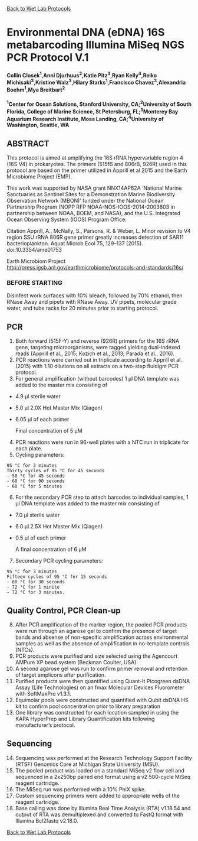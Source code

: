 [Back to Wet Lab Protocols](MBARI_wet_lab.md)

# Environmental DNA (eDNA) 16S metabarcoding Illumina MiSeq NGS PCR Protocol V.1

#### Collin Closek<sup>1</sup>,Anni Djurhuus<sup>2</sup>,Katie Pitz<sup>3</sup>,Ryan Kelly<sup>4</sup>,Reiko Michisaki<sup>3</sup>,Kristine Walz<sup>3</sup>,Hilary Starks<sup>1</sup>,Francisco Chavez<sup>3</sup>,Alexandria Boehm<sup>1</sup>,Mya Breitbart<sup>2</sup>
#### <sup>1</sup>Center for Ocean Solutions, Stanford University, CA;<sup>2</sup>University of South Florida, College of Marine Science, St Petersburg, FL;<sup>3</sup>Monterey Bay Aquarium Research Institute, Moss Landing, CA;<sup>4</sup>University of Washington, Seattle, WA

## ABSTRACT
This protocol is aimed at amplifying the 16S rRNA hypervariable region 4 (16S V4) in prokaryotes. The primers (515fB and 806rB, 926R) used in this protocol are based on the primer utilized in Apprill et al 2015 and the Earth Microbiome Project (EMP).
 
This work was supported by NASA grant NNX14AP62A ‘National Marine Sanctuaries as Sentinel Sites for a Demonstration Marine Biodiversity Observation Network (MBON)’ funded under the National Ocean Partnership Program (NOPP RFP NOAA-NOS-IOOS-2014-2003803 in partnership between NOAA, BOEM, and NASA), and the U.S. Integrated Ocean Observing System (IOOS) Program Office.
 
Citation
Apprill, A., McNally, S., Parsons, R. & Weber, L. Minor revision to V4 region SSU rRNA 806R gene primer greatly increases detection of SAR11 bacterioplankton. Aquat Microb Ecol 75, 129–137 (2015). doi:10.3354/ame01753
 
Earth Microbiom Project
http://press.igsb.anl.gov/earthmicrobiome/protocols-and-standards/16s/
### BEFORE STARTING
Disinfect work surfaces with 10% bleach, followed by 70% ethanol, then RNase Away and pipets with RNase Away. UV pipets, molecular grade water, and tube racks for 20 minutes prior to starting protocol.

## PCR
1. Both forward (515F-Y) and reverse (926R) primers for the 16S rRNA gene, targeting microorganisms, were tagged yielding dual-indexed reads (Apprill et al., 2015; Kozich et al., 2013; Parada et al., 2016). 
2. PCR reactions were carried out in triplicate according to Apprill et al. (2015) with 1:10 dilutions on all extracts on a two-step fluidigm PCR protocol. 
3. For general amplification (without barcodes) 1 μl DNA template was added to the master mix consisting of 
  - 4.9 μl sterile water
  - 5.0 μl 2.0X Hot Master Mix (Qiagen)
  - 6.05 μl of each primer
  
    Final concentration of 5 μM 

4. PCR reactions were run in 96-well plates with a NTC run in triplicate for each plate.
5. Cycling parameters:
  ```
  95 °C for 3 minutes
  Thirty cycles of 95 °C for 45 seconds
  - 50 °C for 45 seconds
  - 68 °C for 90 seconds
  - 68 °C for 5 minutes
  ```
6. For the secondary PCR step to attach barcodes to individual samples, 1 μl DNA template was added to the master mix consisting of 
  - 7.0 μl sterile water
  - 6.0 μl 2.5X Hot Master Mix (Qiagen)
  - 0.5 μl of each primer
 
    A final concentration of 6 μM

7. Secondary PCR cycling parameters:
  ```
  95 °C for 3 minutes
  Fifteen cycles of 95 °C for 15 seconds
  - 60 °C for 30 seconds
  - 72 °C for 1 minite
  - 72 °C for 3 minutes.
  ```

## Quality Control, PCR Clean-up
8. After PCR amplification of the marker region, the pooled PCR products were run through an agarose gel to confirm the presence of target bands and absense of non-specific amplification across environmental samples as well as the absence of amplification in no-template controls (NTCs).
9. PCR products were purified and size selected using the Agencourt AMPure XP bead system (Beckman Coulter, USA). 
10. A second agarose gel was run to confirm primer removal and retention of target amplicons after purification. 
11. Purified products were then quantified using Quant-It Picogreen dsDNA Assay (Life Technologies) on an fmax Molecular Devices Fluorometer with SoftMaxPro v1.3.1. 
12. Equimolar pools were constructed and quantified with Qubit dsDNA HS kit to confirm pool concentration prior to library preparation
13. One library was constructed for each location sampled in using the KAPA HyperPrep and Library Quantification kits following manufacturer’s protocol.

## Sequencing
14. Sequencing was performed at the Research Technology Support Facility (RTSF) Genomics Core at Michigan State University (MSU). 
15. The pooled product was loaded on a standard MiSeq v2 flow cell and sequenced in a 2x250bp paired end format using a v2 500-cycle MiSeq reagent cartridge. 
16. The MiSeq run was performed with a 10% PhiX spike. 
17. Custom sequencing primers were added to appropriate wells of the reagent cartridge.
18. Base calling was done by Illumina Real Time Analysis (RTA) v1.18.54 and output of RTA was demultiplexed and converted to FastQ format with Illumina Bcl2fastq v2.18.0. 


[Back to Wet Lab Protocols](MBARI_wet_lab.md)

